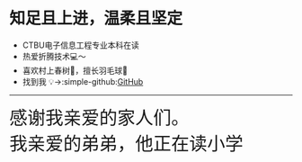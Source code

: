 # 知足且上进，温柔且坚定
* CTBU电子信息工程专业本科在读  
* 热爱折腾技术💻～
* 喜欢村上春树📖，擅长羽毛球🏸️
* 找到我 &#x1F4A1;→:simple-github:[GitHub](https://github.com/Wcowin"GitHub")

***  
  
    

<font size=6>感谢我亲爱的家人们。  
我亲爱的弟弟，他正在读小学</font>
